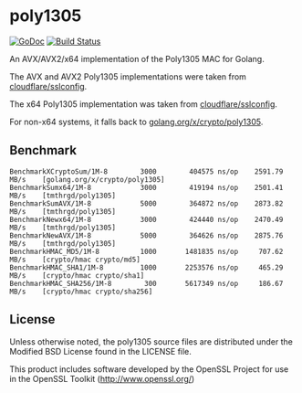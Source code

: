 # poly1305

[![GoDoc](https://godoc.org/github.com/tmthrgd/poly1305?status.svg)](https://godoc.org/github.com/tmthrgd/poly1305)
[![Build Status](https://travis-ci.org/tmthrgd/poly1305.svg?branch=master)](https://travis-ci.org/tmthrgd/poly1305)

An AVX/AVX2/x64 implementation of the Poly1305 MAC for Golang.

The AVX and AVX2 Poly1305 implementations were taken from
[cloudflare/sslconfig](https://github.com/cloudflare/sslconfig/blob/master/patches/openssl__chacha20_poly1305_cf.patch).

The x64 Poly1305 implementation was taken from
[cloudflare/sslconfig](https://github.com/cloudflare/sslconfig/blob/master/patches/openssl__chacha20_poly1305_draft_and_rfc_ossl102g.patch).

For non-x64 systems, it falls back to [golang.org/x/crypto/poly1305](https://godoc.org/golang.org/x/crypto/poly1305).

## Benchmark

```
BenchmarkXCryptoSum/1M-8   	    3000	    404575 ns/op	2591.79 MB/s	[golang.org/x/crypto/poly1305]
BenchmarkSumx64/1M-8       	    3000	    419194 ns/op	2501.41 MB/s	[tmthrgd/poly1305]
BenchmarkSumAVX/1M-8       	    5000	    364872 ns/op	2873.82 MB/s	[tmthrgd/poly1305]
BenchmarkNewx64/1M-8       	    3000	    424440 ns/op	2470.49 MB/s	[tmthrgd/poly1305]
BenchmarkNewAVX/1M-8       	    5000	    364626 ns/op	2875.76 MB/s	[tmthrgd/poly1305]
BenchmarkHMAC_MD5/1M-8     	    1000	   1481835 ns/op	 707.62 MB/s	[crypto/hmac crypto/md5]
BenchmarkHMAC_SHA1/1M-8    	    1000	   2253576 ns/op	 465.29 MB/s	[crypto/hmac crypto/sha1]
BenchmarkHMAC_SHA256/1M-8  	     300	   5617349 ns/op	 186.67 MB/s	[crypto/hmac crypto/sha256]
```

## License

Unless otherwise noted, the poly1305 source files are distributed under the Modified BSD License found in the LICENSE file.

This product includes software developed by the OpenSSL Project for use in the OpenSSL Toolkit (http://www.openssl.org/)
